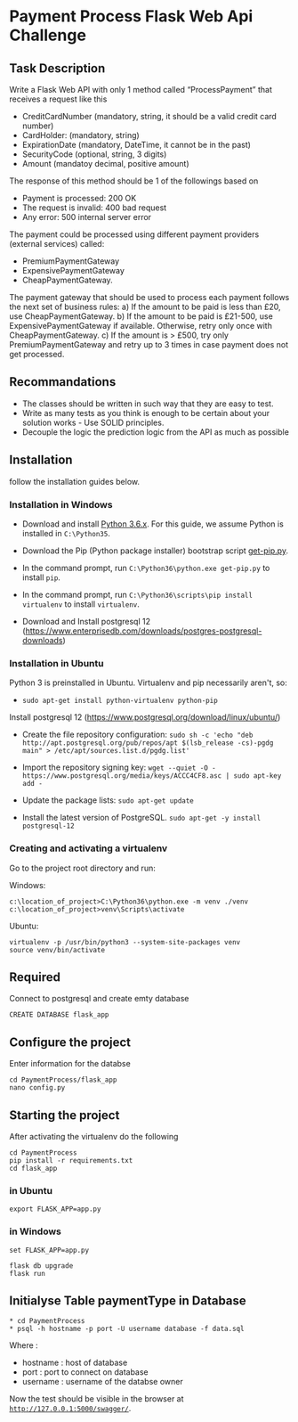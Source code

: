 Payment Process Flask Web Api Challenge
=======================================

Task Description
----------------

Write a Flask Web API with only 1 method called “ProcessPayment” that receives a request
like this
- CreditCardNumber (mandatory, string, it should be a valid credit card number)
- CardHolder: (mandatory, string)
- ExpirationDate (mandatory, DateTime, it cannot be in the past)
- SecurityCode (optional, string, 3 digits)
- Amount (mandatoy decimal, positive amount)

The response of this method should be 1 of the followings based on
- Payment is processed: 200 OK
- The request is invalid: 400 bad request
- Any error: 500 internal server error

The payment could be processed using different payment providers (external services)
called:
- PremiumPaymentGateway
- ExpensivePaymentGateway
- CheapPaymentGateway.

The payment gateway that should be used to process each payment follows the next set of
business rules:
a) If the amount to be paid is less than £20, use CheapPaymentGateway.
b) If the amount to be paid is £21-500, use ExpensivePaymentGateway if available.
Otherwise, retry only once with CheapPaymentGateway.
c) If the amount is > £500, try only PremiumPaymentGateway and retry up to 3 times
in case payment does not get processed.

Recommandations
---------------
- The classes should be written in such way that they are easy to test.
- Write as many tests as you think is enough to be certain about your solution works - Use SOLID principles.
- Decouple the logic the prediction logic from the API as much as possible

Installation
------------

follow the installation guides below.

### Installation in Windows

* Download and install [Python
  3.6.x](https://www.python.org/downloads/windows).  For this
  guide, we assume Python is installed in `C:\Python35`.
* Download the Pip (Python package installer) bootstrap script
  [get-pip.py](https://bootstrap.pypa.io/get-pip.py).
* In the command prompt, run `C:\Python36\python.exe get-pip.py` to install
  `pip`.
* In the command prompt, run `C:\Python36\scripts\pip install virtualenv` to
  install `virtualenv`.
  
* Download and Install postgresql 12 (https://www.enterprisedb.com/downloads/postgres-postgresql-downloads)

### Installation in Ubuntu

Python 3 is preinstalled in Ubuntu. Virtualenv and pip necessarily aren't, so:

* `sudo apt-get install python-virtualenv python-pip`

Install postgresql 12 (https://www.postgresql.org/download/linux/ubuntu/)

* Create the file repository configuration:
`sudo sh -c 'echo "deb http://apt.postgresql.org/pub/repos/apt $(lsb_release -cs)-pgdg main" > /etc/apt/sources.list.d/pgdg.list'`

* Import the repository signing key:
`wget --quiet -O - https://www.postgresql.org/media/keys/ACCC4CF8.asc | sudo apt-key add - `

* Update the package lists:
`sudo apt-get update`

* Install the latest version of PostgreSQL.
`sudo apt-get -y install postgresql-12`

### Creating and activating a virtualenv

Go to the project root directory and run:

Windows:

```
c:\location_of_project>C:\Python36\python.exe -m venv ./venv
c:\location_of_project>venv\Scripts\activate
```

Ubuntu:

```
virtualenv -p /usr/bin/python3 --system-site-packages venv
source venv/bin/activate
```

Required
--------

Connect to postgresql and create emty database

`CREATE DATABASE flask_app`


Configure the project
---------------------

Enter information for the databse

```
cd PaymentProcess/flask_app
nano config.py
```

Starting the project
--------------------

After activating the virtualenv do the following

```
cd PaymentProcess
pip install -r requirements.txt
cd flask_app
```
### in Ubuntu

`export FLASK_APP=app.py`


### in Windows

`set FLASK_APP=app.py`

```
flask db upgrade
flask run
```

Initialyse Table paymentType in Database
----------------------------------------
```
* cd PaymentProcess
* psql -h hostname -p port -U username database -f data.sql
```

Where :
   - hostname : host of database
   - port : port to connect on database
   - username : username of the databse owner




Now the test should be visible in the browser at
[`http://127.0.0.1:5000/swagger/`](http://127.0.0.1:5000/swagger/).

